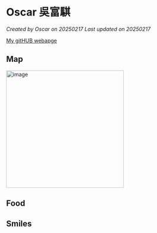 # Oscar 吳富騏

*Created by Oscar on 20250217 Last updated on 20250217*

[My gitHUB webapge](https://zien-Lin.github.io) 


## Map

<img width="316" alt="image" src="https://github.com/user-attachments/assets/32424b9e-c672-47aa-b099-ef6bab6f31cc" />


## Food


## Smiles
